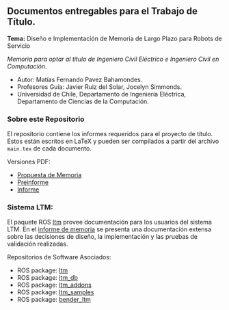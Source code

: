 ## Documentos entregables para el Trabajo de Título.

**Tema:** Diseño e Implementación de Memoria de Largo Plazo para Robots de Servicio

*Memoria para optar al título de Ingeniero Civil Eléctrico e Ingeniero Civil en Computación.*

- Autor: Matías Fernando Pavez Bahamondes.
- Profesores Guía: Javier Ruiz del Solar, Jocelyn Simmonds.
- Universidad de Chile, Departamento de Ingeniería Eléctrica, Departamento de Ciencias de la Computación.


### Sobre este Repositorio

El repositorio contiene los informes requeridos para el proyecto de título. Estos están escritos en LaTeX y pueden ser compilados a partir del archivo `main.tex` de cada documento.

Versiones PDF:
- [Propuesta de Memoria](https://rawgit.com/mpavezb/memoria/master/propuesta/main.pdf)
- [Preinforme](https://rawgit.com/mpavezb/memoria/master/preinforme/preinforme_v4.pdf)
- [Informe](https://rawgit.com/mpavezb/memoria/master/memoria_v2.pdf)


### Sistema LTM:

El paquete ROS [ltm](https://github.com/mpavezb/ltm) provee documentación para los usuarios del sistema LTM. En el [informe de memoria](https://rawgit.com/mpavezb/memoria/master/memoria_v2.pdf) se presenta una documentación extensa sobre las decisiones de diseño, la implementación y las pruebas de validación realizadas.

Repositorios de Software Asociados:
- ROS package: [ltm](https://github.com/mpavezb/ltm)
- ROS package: [ltm_db](https://github.com/mpavezb/ltm_db)
- ROS package: [ltm_addons](https://github.com/mpavezb/ltm_addons)
- ROS package: [ltm_samples](https://github.com/mpavezb/ltm_samples)
- ROS package: [bender_ltm](https://github.com/uchile-robotics/bender_ltm)
